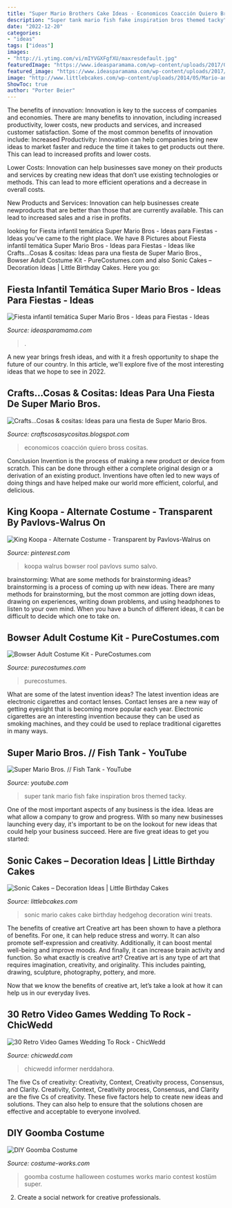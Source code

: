 ```yaml
---
title: "Super Mario Brothers Cake Ideas - Economicos Coacción Quiero Bross Cositas"
description: "Super tank mario fish fake inspiration bros themed tacky"
date: "2022-12-20"
categories:
- "ideas"
tags: ["ideas"]
images:
- "http://i.ytimg.com/vi/mIYVGXFgfXU/maxresdefault.jpg"
featuredImage: "https://www.ideasparamama.com/wp-content/uploads/2017/05/HEADER-1.jpg"
featured_image: "https://www.ideasparamama.com/wp-content/uploads/2017/05/HEADER-1.jpg"
image: "http://www.littlebcakes.com/wp-content/uploads/2014/05/Mario-and-Sonic-Cakes.jpg"
ShowToc: true
author: "Porter Beier"
---
```



The benefits of innovation:
Innovation is key to the success of companies and economies. There are many benefits to innovation, including increased productivity, lower costs, new products and services, and increased customer satisfaction. Some of the most common benefits of innovation include: 
Increased Productivity: Innovation can help companies bring new ideas to market faster and reduce the time it takes to get products out there. This can lead to increased profits and lower costs. 

Lower Costs: Innovation can help businesses save money on their products and services by creating new ideas that don’t use existing technologies or methods. This can lead to more efficient operations and a decrease in overall costs. 

New Products and Services: Innovation can help businesses create newproducts that are better than those that are currently available. This can lead to increased sales and a rise in profits.

	

		
looking for Fiesta infantil temática Super Mario Bros - Ideas para Fiestas - Ideas you've came to the right place. We have 8 Pictures about Fiesta infantil temática Super Mario Bros - Ideas para Fiestas - Ideas like Crafts...Cosas &amp; cositas: Ideas para una fiesta de Super Mario Bros., Bowser Adult Costume Kit - PureCostumes.com and also Sonic Cakes – Decoration Ideas | Little Birthday Cakes. Here you go:
		
    
## Fiesta Infantil Temática Super Mario Bros - Ideas Para Fiestas - Ideas

<img loading=lazy src="https://www.ideasparamama.com/wp-content/uploads/2017/05/HEADER-1.jpg" onerror="this.onerror=null;this.src='https://tse3.mm.bing.net/th?id=OIP.G5vCcD3lmnaUHv8P1LfDOAHaE8&amp;pid=15.1';" alt="Fiesta infantil temática Super Mario Bros - Ideas para Fiestas - Ideas">

_Source: ideasparamama.com_

>. 

	

A new year brings fresh ideas, and with it a fresh opportunity to shape the future of our country.  In this article, we'll explore five of the most interesting ideas that we hope to see in 2022. 

    
## Crafts...Cosas &amp; Cositas: Ideas Para Una Fiesta De Super Mario Bros.

<img loading=lazy src="https://1.bp.blogspot.com/-enBTAHiOdt0/VfhfOKNwD3I/AAAAAAAAAIA/edhnBe5k2do/s1600/IMG_2924.jpg" onerror="this.onerror=null;this.src='https://tse3.mm.bing.net/th?id=OIP.fwAasnM2d39p_wnHn0ve3AHaJ4&amp;pid=15.1';" alt="Crafts...Cosas &amp; cositas: Ideas para una fiesta de Super Mario Bros.">

_Source: craftscosasycositas.blogspot.com_

>economicos coacción quiero bross cositas. 

	

Conclusion
Invention is the process of making a new product or device from scratch. This can be done through either a complete original design or a derivation of an existing product. Inventions have often led to new ways of doing things and have helped make our world more efficient, colorful, and delicious.

    
## King Koopa - Alternate Costume - Transparent By Pavlovs-Walrus On

<img loading=lazy src="https://i.pinimg.com/736x/27/3b/bc/273bbc85ab8f1808c4ddd8e65f0edff8.jpg" onerror="this.onerror=null;this.src='https://tse3.mm.bing.net/th?id=OIP.Y1FFadEO1sy-zlgeZOv9egHaHa&amp;pid=15.1';" alt="King Koopa - Alternate Costume - Transparent by Pavlovs-Walrus on">

_Source: pinterest.com_

>koopa walrus bowser rool pavlovs sumo salvo. 

	

brainstorming: What are some methods for brainstorming ideas?
brainstorming is a process of coming up with new ideas. There are many methods for brainstorming, but the most common are jotting down ideas, drawing on experiences, writing down problems, and using headphones to listen to your own mind. When you have a bunch of different ideas, it can be difficult to decide which one to take on.

    
## Bowser Adult Costume Kit - PureCostumes.com

<img loading=lazy src="https://www.purecostumes.com/mm5/graphics/00000001/D85231AD_full_1.jpg" onerror="this.onerror=null;this.src='https://tse3.mm.bing.net/th?id=OIP.Ay72XhYLtJvZia35L1_uNAHaLO&amp;pid=15.1';" alt="Bowser Adult Costume Kit - PureCostumes.com">

_Source: purecostumes.com_

>purecostumes. 

	

What are some of the latest invention ideas?
The latest invention ideas are electronic cigarettes and contact lenses. Contact lenses are a new way of getting eyesight that is becoming more popular each year. Electronic cigarettes are an interesting invention because they can be used as smoking machines, and they could be used to replace traditional cigarettes in many ways.

    
## Super Mario Bros. // Fish Tank - YouTube

<img loading=lazy src="http://i.ytimg.com/vi/mIYVGXFgfXU/maxresdefault.jpg" onerror="this.onerror=null;this.src='https://tse4.mm.bing.net/th?id=OIP.WrCIkTr7UwLL94Z5erI2lgHaEK&amp;pid=15.1';" alt="Super Mario Bros. // Fish Tank - YouTube">

_Source: youtube.com_

>super tank mario fish fake inspiration bros themed tacky. 

	

One of the most important aspects of any business is the idea. Ideas are what allow a company to grow and progress. With so many new businesses launching every day, it's important to be on the lookout for new ideas that could help your business succeed. Here are five great ideas to get you started: 

    
## Sonic Cakes – Decoration Ideas | Little Birthday Cakes

<img loading=lazy src="http://www.littlebcakes.com/wp-content/uploads/2014/05/Mario-and-Sonic-Cakes.jpg" onerror="this.onerror=null;this.src='https://tse2.mm.bing.net/th?id=OIP.DMUwrii4HWtzEtbVa9nPYwHaHo&amp;pid=15.1';" alt="Sonic Cakes – Decoration Ideas | Little Birthday Cakes">

_Source: littlebcakes.com_

>sonic mario cakes cake birthday hedgehog decoration wini treats. 

	

The benefits of creative art
Creative art has been shown to have a plethora of benefits. For one, it can help reduce stress and worry. It can also promote self-expression and creativity. Additionally, it can boost mental well-being and improve moods. And finally, it can increase brain activity and function.
So what exactly is creative art? Creative art is any type of art that requires imagination, creativity, and originality. This includes painting, drawing, sculpture, photography, pottery, and more.

Now that we know the benefits of creative art, let’s take a look at how it can help us in our everyday lives.

    
## 30 Retro Video Games Wedding To Rock - ChicWedd

<img loading=lazy src="https://chicwedd.com/wp-content/uploads/2020/07/Retro-Video-Games-Wedding-Theme-ideas-1172192385726159862.jpg" onerror="this.onerror=null;this.src='https://tse4.mm.bing.net/th?id=OIP.NOIszVjVS4I721nu_dV8vgHaNI&amp;pid=15.1';" alt="30 Retro Video Games Wedding To Rock - ChicWedd">

_Source: chicwedd.com_

>chicwedd informer nerddahora. 

	

The five Cs of creativity: Creativity, Context, Creativity process, Consensus, and Clarity.
Creativity, Context, Creativity process, Consensus, and Clarity are the five Cs of creativity. These five factors help to create new ideas and solutions. They can also help to ensure that the solutions chosen are effective and acceptable to everyone involved.

    
## DIY Goomba Costume

<img loading=lazy src="https://photos.costume-works.com/full/goomba.jpg" onerror="this.onerror=null;this.src='https://tse1.mm.bing.net/th?id=OIP.LTvijO_zVFRifRE5P-8h_wHaMk&amp;pid=15.1';" alt="DIY Goomba Costume">

_Source: costume-works.com_

>goomba costume halloween costumes works mario contest kostüm super. 

	

2. Create a social network for creative professionals. 

